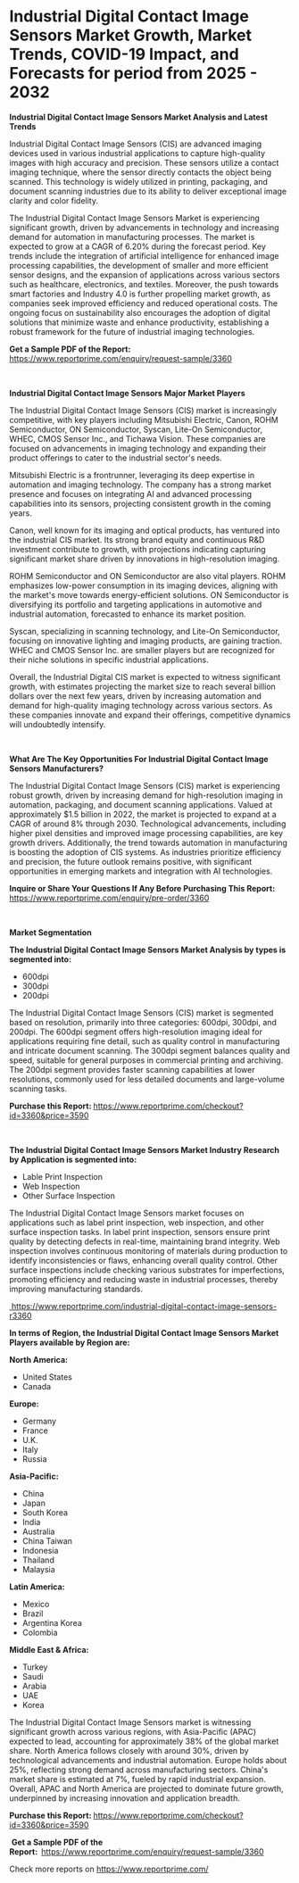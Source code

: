 <p><h1>Industrial Digital Contact Image Sensors Market Growth, Market Trends, COVID-19 Impact, and Forecasts for period from 2025 - 2032</h1></p><p><strong>Industrial Digital Contact Image Sensors Market Analysis and Latest Trends</strong></p>
<p><p>Industrial Digital Contact Image Sensors (CIS) are advanced imaging devices used in various industrial applications to capture high-quality images with high accuracy and precision. These sensors utilize a contact imaging technique, where the sensor directly contacts the object being scanned. This technology is widely utilized in printing, packaging, and document scanning industries due to its ability to deliver exceptional image clarity and color fidelity.</p><p>The Industrial Digital Contact Image Sensors Market is experiencing significant growth, driven by advancements in technology and increasing demand for automation in manufacturing processes. The market is expected to grow at a CAGR of 6.20% during the forecast period. Key trends include the integration of artificial intelligence for enhanced image processing capabilities, the development of smaller and more efficient sensor designs, and the expansion of applications across various sectors such as healthcare, electronics, and textiles. Moreover, the push towards smart factories and Industry 4.0 is further propelling market growth, as companies seek improved efficiency and reduced operational costs. The ongoing focus on sustainability also encourages the adoption of digital solutions that minimize waste and enhance productivity, establishing a robust framework for the future of industrial imaging technologies.</p></p>
<p><strong>Get a Sample PDF of the Report:&nbsp;</strong> <a href="https://www.reportprime.com/enquiry/request-sample/3360?utm_campaign=2478&utm_medium=2&utm_source=Github&utm_content=ia&utm_term=18032025&utm_id=industrial-digital-contact-image-sensors">https://www.reportprime.com/enquiry/request-sample/3360</a></p>
<p>&nbsp;</p>
<p><strong>Industrial Digital Contact Image Sensors Major Market Players</strong></p>
<p><p>The Industrial Digital Contact Image Sensors (CIS) market is increasingly competitive, with key players including Mitsubishi Electric, Canon, ROHM Semiconductor, ON Semiconductor, Syscan, Lite-On Semiconductor, WHEC, CMOS Sensor Inc., and Tichawa Vision. These companies are focused on advancements in imaging technology and expanding their product offerings to cater to the industrial sector's needs.</p><p>Mitsubishi Electric is a frontrunner, leveraging its deep expertise in automation and imaging technology. The company has a strong market presence and focuses on integrating AI and advanced processing capabilities into its sensors, projecting consistent growth in the coming years.</p><p>Canon, well known for its imaging and optical products, has ventured into the industrial CIS market. Its strong brand equity and continuous R&D investment contribute to growth, with projections indicating capturing significant market share driven by innovations in high-resolution imaging.</p><p>ROHM Semiconductor and ON Semiconductor are also vital players. ROHM emphasizes low-power consumption in its imaging devices, aligning with the market's move towards energy-efficient solutions. ON Semiconductor is diversifying its portfolio and targeting applications in automotive and industrial automation, forecasted to enhance its market position.</p><p>Syscan, specializing in scanning technology, and Lite-On Semiconductor, focusing on innovative lighting and imaging products, are gaining traction. WHEC and CMOS Sensor Inc. are smaller players but are recognized for their niche solutions in specific industrial applications.</p><p>Overall, the Industrial Digital CIS market is expected to witness significant growth, with estimates projecting the market size to reach several billion dollars over the next few years, driven by increasing automation and demand for high-quality imaging technology across various sectors. As these companies innovate and expand their offerings, competitive dynamics will undoubtedly intensify.</p></p>
<p>&nbsp;</p>
<p><strong>What Are The Key Opportunities For Industrial Digital Contact Image Sensors Manufacturers?</strong></p>
<p><p>The Industrial Digital Contact Image Sensors (CIS) market is experiencing robust growth, driven by increasing demand for high-resolution imaging in automation, packaging, and document scanning applications. Valued at approximately $1.5 billion in 2022, the market is projected to expand at a CAGR of around 8% through 2030. Technological advancements, including higher pixel densities and improved image processing capabilities, are key growth drivers. Additionally, the trend towards automation in manufacturing is boosting the adoption of CIS systems. As industries prioritize efficiency and precision, the future outlook remains positive, with significant opportunities in emerging markets and integration with AI technologies.</p></p>
<p><strong>Inquire or Share Your Questions If Any Before Purchasing This Report:</strong> <a href="https://www.reportprime.com/enquiry/pre-order/3360?utm_campaign=2478&utm_medium=2&utm_source=Github&utm_content=ia&utm_term=18032025&utm_id=industrial-digital-contact-image-sensors">https://www.reportprime.com/enquiry/pre-order/3360</a></p>
<p>&nbsp;</p>
<p><strong>Market Segmentation</strong></p>
<p><strong>The Industrial Digital Contact Image Sensors Market Analysis by types is segmented into:</strong></p>
<p><ul><li>600dpi</li><li>300dpi</li><li>200dpi</li></ul></p>
<p><p>The Industrial Digital Contact Image Sensors (CIS) market is segmented based on resolution, primarily into three categories: 600dpi, 300dpi, and 200dpi. The 600dpi segment offers high-resolution imaging ideal for applications requiring fine detail, such as quality control in manufacturing and intricate document scanning. The 300dpi segment balances quality and speed, suitable for general purposes in commercial printing and archiving. The 200dpi segment provides faster scanning capabilities at lower resolutions, commonly used for less detailed documents and large-volume scanning tasks.</p></p>
<p><strong>Purchase this Report:&nbsp;</strong><a href="https://www.reportprime.com/checkout?id=3360&price=3590&utm_campaign=2478&utm_medium=2&utm_source=Github&utm_content=ia&utm_term=18032025&utm_id=industrial-digital-contact-image-sensors">https://www.reportprime.com/checkout?id=3360&price=3590</a></p>
<p>&nbsp;</p>
<p><strong>The Industrial Digital Contact Image Sensors Market Industry Research by Application is segmented into:</strong></p>
<p><ul><li>Lable Print Inspection</li><li>Web Inspection</li><li>Other Surface Inspection</li></ul></p>
<p><p>The Industrial Digital Contact Image Sensors market focuses on applications such as label print inspection, web inspection, and other surface inspection tasks. In label print inspection, sensors ensure print quality by detecting defects in real-time, maintaining brand integrity. Web inspection involves continuous monitoring of materials during production to identify inconsistencies or flaws, enhancing overall quality control. Other surface inspections include checking various substrates for imperfections, promoting efficiency and reducing waste in industrial processes, thereby improving manufacturing standards.</p></p>
<p><a href="https://www.reportprime.com/industrial-digital-contact-image-sensors-r3360?utm_campaign=2478&utm_medium=2&utm_source=Github&utm_content=ia&utm_term=18032025&utm_id=industrial-digital-contact-image-sensors">&nbsp;https://www.reportprime.com/industrial-digital-contact-image-sensors-r3360</a></p>
<p><strong>In terms of Region, the Industrial Digital Contact Image Sensors Market Players available by Region are:</strong></p>
<p>
    <p> <strong> North America: </strong>
        <ul>
            <li>United States</li>
            <li>Canada</li>
        </ul>
        </p> 
    <p> <strong> Europe: </strong>
        <ul>
            <li>Germany</li>
            <li>France</li>
            <li>U.K.</li>
            <li>Italy</li>
            <li>Russia</li>
        </ul>
        </p> 
    <p> <strong> Asia-Pacific: </strong>
        <ul>
            <li>China</li>
            <li>Japan</li>
            <li>South Korea</li>
            <li>India</li>
            <li>Australia</li>
            <li>China Taiwan</li>
            <li>Indonesia</li>
            <li>Thailand</li>
            <li>Malaysia</li>
        </ul>
        </p> 
    <p> <strong> Latin America: </strong>
        <ul>
            <li>Mexico</li>
            <li>Brazil</li>
            <li>Argentina Korea</li>
            <li>Colombia</li>
        </ul>
        </p> 
    <p> <strong> Middle East & Africa: </strong>
        <ul>
            <li>Turkey</li>
            <li>Saudi</li>
            <li>Arabia</li>
            <li>UAE</li>
            <li>Korea</li>
        </ul>
    </p>
    </p>
<p><p>The Industrial Digital Contact Image Sensors market is witnessing significant growth across various regions, with Asia-Pacific (APAC) expected to lead, accounting for approximately 38% of the global market share. North America follows closely with around 30%, driven by technological advancements and industrial automation. Europe holds about 25%, reflecting strong demand across manufacturing sectors. China's market share is estimated at 7%, fueled by rapid industrial expansion. Overall, APAC and North America are projected to dominate future growth, underpinned by increasing innovation and application breadth.</p></p>
<p><strong>Purchase this Report: </strong><a href="https://www.reportprime.com/checkout?id=3360&price=3590&utm_campaign=2478&utm_medium=2&utm_source=Github&utm_content=ia&utm_term=18032025&utm_id=industrial-digital-contact-image-sensors">https://www.reportprime.com/checkout?id=3360&price=3590</a></p>
<p>&nbsp;<strong>Get a Sample PDF of the Report:&nbsp;&nbsp;</strong><a href="https://www.reportprime.com/enquiry/request-sample/3360?utm_campaign=2478&utm_medium=2&utm_source=Github&utm_content=ia&utm_term=18032025&utm_id=industrial-digital-contact-image-sensors">https://www.reportprime.com/enquiry/request-sample/3360</a></p>
<p><strong></strong></p>
<p>Check more reports on <a href="https://www.reportprime.com/?utm_campaign=2478&utm_medium=2&utm_source=Github&utm_content=ia&utm_term=18032025&utm_id=industrial-digital-contact-image-sensors">https://www.reportprime.com/</a></p>